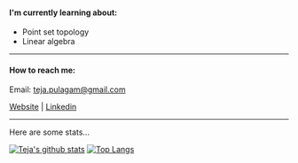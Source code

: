 #### I'm currently learning about:
 - Point set topology
 - Linear algebra

<hr>

#### How to reach me:

Email: teja.pulagam@gmail.com

[Website](https://tejapulagam.com) |
[Linkedin](https://www.linkedin.com/in/tejapulagam/)

<hr>

Here are some stats...

[![Teja's github stats](https://github-readme-stats.vercel.app/api?username=tejapulagam&show_icons=true&hide_border=true&theme=github_dark)](https://github.com/anuraghazra/github-readme-stats)
[![Top Langs](https://github-readme-stats.vercel.app/api/top-langs/?username=tejapulagam&layout=compact&hide_border=true&theme=github_dark)](https://tejapulagam.com)
